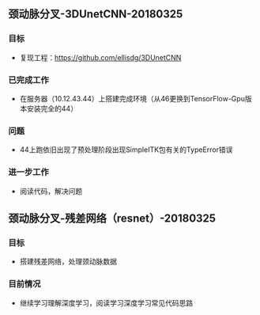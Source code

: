 ## 颈动脉分叉-3DUnetCNN-20180325

### 目标

* 复现工程：https://github.com/ellisdg/3DUnetCNN

### 已完成工作

* 在服务器（10.12.43.44）上搭建完成环境（从46更换到TensorFlow-Gpu版本安装完全的44）

### 问题

* 44上跑依旧出现了预处理阶段出现SimpleITK包有关的TypeError错误

### 进一步工作

* 阅读代码，解决问题



## 颈动脉分叉-残差网络（resnet）-20180325

### 目标

* 搭建残差网络，处理颈动脉数据

### 目前情况

* 继续学习理解深度学习，阅读学习深度学习常见代码思路
